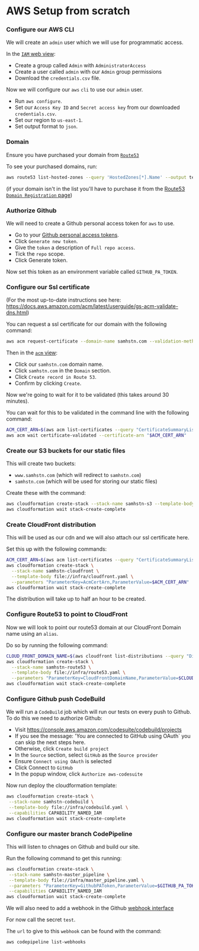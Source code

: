 # AWS Setup from scratch

### Configure our AWS CLI

We will create an `admin` user which we will use for programmatic access.

In the [`IAM` web view](https://console.aws.amazon.com/iam):

+ Create a group called `Admin` with `AdministratorAccess`
+ Create a user called `admin` with our `Admin` group permissions
+ Download the `credentials.csv` file.

Now we will configure our `aws` `cli` to use our `admin` user.

+ Run `aws configure`.
+ Set our `Access Key ID` and `Secret access key` from our downloaded `credentials.csv`.
+ Set our region to `us-east-1`.
+ Set output format to `json`.

### Domain

Ensure you have purchased your domain from [`Route53`](https://console.aws.amazon.com/route53)

To see your purchased domains, run:

```bash
aws route53 list-hosted-zones --query 'HostedZones[*].Name' --output text
```

(if your domain isn't in the list you'll have to purchase it from the [Route53 `Domain Registration` page](https://console.aws.amazon.com/route53/home#DomainRegistration:))

### Authorize Github

We will need to create a Github personal access token for `aws` to use.

+ Go to your [Github personal access tokens](https://github.com/settings/tokens).
+ Click `Generate new token`.
+ Give the `token` a description of `Full repo access`.
+ Tick the `repo` scope.
+ Click Generate token.

Now set this token as an environment variable called `GITHUB_PA_TOKEN`.

### Configure our Ssl certificate

(For the most up-to-date instructions see here: https://docs.aws.amazon.com/acm/latest/userguide/gs-acm-validate-dns.html)

You can request a ssl certificate for our domain with the following command:

```bash
aws acm request-certificate --domain-name samhstn.com --validation-method DNS
```

Then in the [`acm` view](https://console.aws.amazon.com/acm):
+ Click our `samhstn.com` domain name.
+ Click `samhstn.com` in the `Domain` section.
+ Click `Create record in Route 53`.
+ Confirm by clicking `Create`.

Now we're going to wait for it to be validated (this takes around 30 minutes).

You can wait for this to be validated in the command line with the following command:

```bash
ACM_CERT_ARN=$(aws acm list-certificates --query "CertificateSummaryList[?DomainName=='samhstn.com'].CertificateArn | [0]" --output text)
aws acm wait certificate-validated --certificate-arn "$ACM_CERT_ARN"
```

### Create our S3 buckets for our static files

This will create two buckets:
+ `www.samhstn.com` (which will redirect to `samhstn.com`)
+ `samhstn.com` (which will be used for storing our static files)

Create these with the command:

```bash
aws cloudformation create-stack --stack-name samhstn-s3 --template-body file://infra/s3.yaml
aws cloudformation wait stack-create-complete
```

### Create CloudFront distribution

This will be used as our cdn and we will also attach our ssl certificate here.

Set this up with the following commands:

```bash
ACM_CERT_ARN=$(aws acm list-certificates --query "CertificateSummaryList[?DomainName=='samhstn.com'].CertificateArn | [0]" --output text)
aws cloudformation create-stack \
  --stack-name samhstn-cloudfront \
  --template-body file://infra/cloudfront.yaml \
  --parameters "ParameterKey=AcmCertArn,ParameterValue=$ACM_CERT_ARN"
aws cloudformation wait stack-create-complete
```

The distribution will take up to half an hour to be created.

### Configure Route53 to point to CloudFront

Now we will look to point our route53 domain at our CloudFront Domain name using an `alias`.

Do so by running the following command:

```bash
CLOUD_FRONT_DOMAIN_NAME=$(aws cloudfront list-distributions --query "DistributionList.Items[?Aliases.Items[0]=='samhstn.com'] | [0].DomainName" --output text)
aws cloudformation create-stack \
  --stack-name samhstn-route53 \
  --template-body file://infra/route53.yaml \
  --parameters "ParameterKey=CloudFrontDomainName,ParameterValue=$CLOUD_FRONT_DOMAIN_NAME"
aws cloudformation wait stack-create-complete
```

### Configure Github push CodeBuild

We will run a `CodeBuild` job which will run our tests on every push to Github.
To do this we need to authorize Github:

+ Visit https://console.aws.amazon.com/codesuite/codebuild/projects
+ If you see the message: 'You are connected to GitHub using OAuth` you can skip the next steps here.
+ Otherwise, click `Create build project`
+ In the `Source` section, select `GitHub` as the `Source provider`
+ Ensure `Connect using OAuth` is selected
+ Click Connect to `GitHub`
+ In the popup window, click `Authorize aws-codesuite`

Now run deploy the cloudformation template:

```bash
aws cloudformation create-stack \
 --stack-name samhstn-codebuild \
 --template-body file://infra/codebuild.yaml \
 --capabilities CAPABILITY_NAMED_IAM
aws cloudformation wait stack-create-complete
```

### Configure our master branch CodePipeline

This will listen to chnages on Github and build our site.

Run the following command to get this running:

```bash
aws cloudformation create-stack \
 --stack-name samhstn-master_pipeline \
 --template-body file://infra/master_pipeline.yaml \
 --parameters "ParameterKey=GithubPAToken,ParameterValue=$GITHUB_PA_TOKEN" \
 --capabilities CAPABILITY_NAMED_IAM
aws cloudformation wait stack-create-complete
```

We will also need to add a webhook in the Github [webhook interface](https://github.com/samhstn/samhstn/settings/hooks)

For now call the secret `test`.

The `url` to give to this `webhook` can be found with the command:

```bash
aws codepipeline list-webhooks
```
